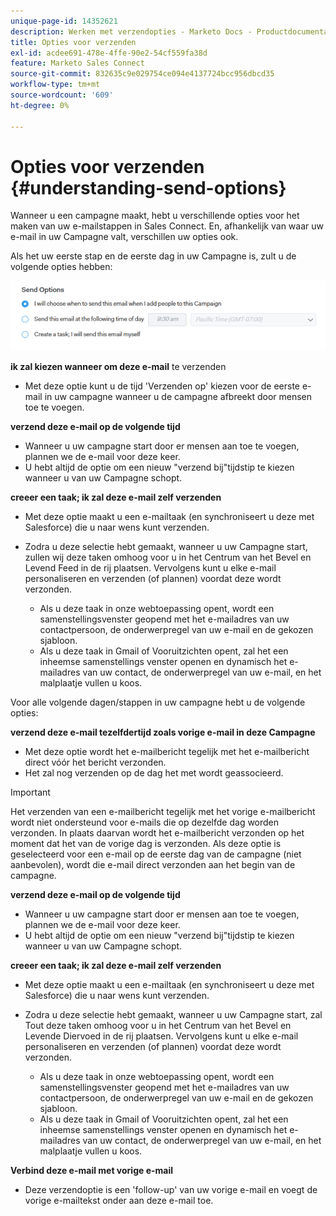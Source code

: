 ```yaml
---
unique-page-id: 14352621
description: Werken met verzendopties - Marketo Docs - Productdocumentatie
title: Opties voor verzenden
exl-id: acdee691-478e-4ffe-90e2-54cf559fa38d
feature: Marketo Sales Connect
source-git-commit: 832635c9e029754ce094e4137724bcc956dbcd35
workflow-type: tm+mt
source-wordcount: '609'
ht-degree: 0%

---
```


# Opties voor verzenden {#understanding-send-options}

Wanneer u een campagne maakt, hebt u verschillende opties voor het maken van uw e-mailstappen in Sales Connect. En, afhankelijk van waar uw e-mail in uw Campagne valt, verschillen uw opties ook.

Als het uw eerste stap en de eerste dag in uw Campagne is, zult u de volgende opties hebben:

![](assets/image2019-10-25-10-43-19.png)

**ik zal kiezen wanneer om deze e-mail** te verzenden

* Met deze optie kunt u de tijd &#39;Verzenden op&#39; kiezen voor de eerste e-mail in uw campagne wanneer u de campagne afbreekt door mensen toe te voegen.

**verzend deze e-mail op de volgende tijd**

* Wanneer u uw campagne start door er mensen aan toe te voegen, plannen we de e-mail voor deze keer.
* U hebt altijd de optie om een nieuw &quot;verzend bij&quot;tijdstip te kiezen wanneer u van uw Campagne schopt.

**creeer een taak; ik zal deze e-mail zelf verzenden**

* Met deze optie maakt u een e-mailtaak (en synchroniseert u deze met Salesforce) die u naar wens kunt verzenden.
* Zodra u deze selectie hebt gemaakt, wanneer u uw Campagne start, zullen wij deze taken omhoog voor u in het Centrum van het Bevel en Levend Feed in de rij plaatsen. Vervolgens kunt u elke e-mail personaliseren en verzenden (of plannen) voordat deze wordt verzonden.

   * Als u deze taak in onze webtoepassing opent, wordt een samenstellingsvenster geopend met het e-mailadres van uw contactpersoon, de onderwerpregel van uw e-mail en de gekozen sjabloon.
   * Als u deze taak in Gmail of Vooruitzichten opent, zal het een inheemse samenstellings venster openen en dynamisch het e-mailadres van uw contact, de onderwerpregel van uw e-mail, en het malplaatje vullen u koos.

Voor alle volgende dagen/stappen in uw campagne hebt u de volgende opties:

**verzend deze e-mail tezelfdertijd zoals vorige e-mail in deze Campagne**

* Met deze optie wordt het e-mailbericht tegelijk met het e-mailbericht direct vóór het bericht verzonden.
* Het zal nog verzenden op de dag het met wordt geassocieerd.

>[!IMPORTANT]
>
>Het verzenden van een e-mailbericht tegelijk met het vorige e-mailbericht wordt niet ondersteund voor e-mails die op dezelfde dag worden verzonden. In plaats daarvan wordt het e-mailbericht verzonden op het moment dat het van de vorige dag is verzonden. Als deze optie is geselecteerd voor een e-mail op de eerste dag van de campagne (niet aanbevolen), wordt die e-mail direct verzonden aan het begin van de campagne.

**verzend deze e-mail op de volgende tijd**

* Wanneer u uw campagne start door er mensen aan toe te voegen, plannen we de e-mail voor deze keer.
* U hebt altijd de optie om een nieuw &quot;verzend bij&quot;tijdstip te kiezen wanneer u van uw Campagne schopt.

**creeer een taak; ik zal deze e-mail zelf verzenden**

* Met deze optie maakt u een e-mailtaak (en synchroniseert u deze met Salesforce) die u naar wens kunt verzenden.
* Zodra u deze selectie hebt gemaakt, wanneer u uw Campagne start, zal Tout deze taken omhoog voor u in het Centrum van het Bevel en Levende Diervoed in de rij plaatsen. Vervolgens kunt u elke e-mail personaliseren en verzenden (of plannen) voordat deze wordt verzonden.

   * Als u deze taak in onze webtoepassing opent, wordt een samenstellingsvenster geopend met het e-mailadres van uw contactpersoon, de onderwerpregel van uw e-mail en de gekozen sjabloon.
   * Als u deze taak in Gmail of Vooruitzichten opent, zal het een inheemse samenstellings venster openen en dynamisch het e-mailadres van uw contact, de onderwerpregel van uw e-mail, en het malplaatje vullen u koos.

**Verbind deze e-mail met vorige e-mail**

* Deze verzendoptie is een &#39;follow-up&#39; van uw vorige e-mail en voegt de vorige e-mailtekst onder aan deze e-mail toe.

